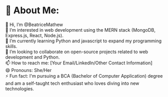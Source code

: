 

# 💫 About Me:
👋 Hi, I’m @BeatriceMathew<br>👀 I’m interested in web development using the MERN stack (MongoDB, Express.js, React, Node.js).<br>🌱 I’m currently learning Python and javascript to expand my programming skills.<br>💞 I’m looking to collaborate on open-source projects related to web development and Python.<br>📫 How to reach me: [Your Email/LinkedIn/Other Contact Information]<br>😄 Pronouns: She/Her<br>⚡ Fun fact: I'm pursuing a BCA (Bachelor of Computer Application) degree and am a self-taught tech enthusiast who loves diving into new technologies.


<!---
BeatriceMathew/BeatriceMathew is a ✨ special ✨ repository because its `README.md` (this file) appears on your GitHub profile.
You can click the Preview link to take a look at your changes.
--->
